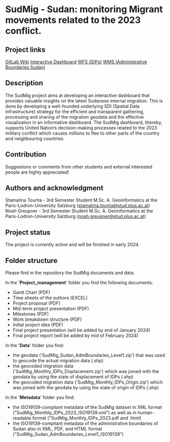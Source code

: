 # SudMig - **Sud**an: monitoring **Mig**rant movements related to the 2023 conflict.

## Project links 
[GitLab Wiki](https://git.sbg.ac.at/s1095729/sdi_sudan_migration/-/wikis/Home)
[Interactive Dashboard](https://geoportal22s.zgis.at/portal/apps/insights/index.html#/edit/94ecaf65cf844b3b8994069b97a63b90)
[WFS (IDPs)](https://zgis216.geo.sbg.ac.at/server/services/SudMig_Monthly_IDPs/MapServer/WFSServer)
[WMS (Administrative Boundaries Sudan)](https://zgis216.geo.sbg.ac.at/server/services/SudMig_Sudan_States_AdminLevel1/MapServer/WMSServer)

## Description
The SudMig project aims at developing an interactive dashboard that provides valuable insights on the latest Sudanese internal migration. This is done by developing a well-founded underlying SDI (Spatial Data Infrastructure) strategy for the efficient and transparent gathering, processing and sharing of the migration geodata and the effective visualization in an informative dashboard. The SudMig dashboard, thereby, supports United Nation’s decision-making processes related to the 2023 military conflict which causes millions to flee to other parts of the country and neighbouring countries.     

## Contribution
Suggestions or comments from other students and external interested people are highly appreciated! 

## Authors and acknowledgment
Stamatina Tounta - 3rd Semester Student M.Sc. A. Geoinformatics at the Paris-Lodron-University Salzburg (stamatina.tounta@stud.plus.ac.at) <br>
Noah Greupner - 3rd Semester Student M.Sc. A. Geoinformatics at the Paris-Lodron-University Salzburg (noah.greupner@stud.plus.ac.at) 

## Project status
The project is currently active and will be finished in early 2024. 

## Folder structure
Please find in the repository the SudMig documents and data.

In the '**Project_management**' folder you find the following documents:
- Gantt Chart (PDF)
- Time sheets of the authors (EXCEL)
- Project proposal (PDF)
- Mid-term project presentation (PDF)
- Milestones (PDF)
- Work breakdown structure (PDF)
- Initial project idea (PDF)
- Final project presentation (will be added by end of January 2024)
- Final project report (will be added by mid of February 2024)

In the '**Data**' folder you find:
- the geodata ('SudMig_Sudan_AdmBoundaries_Level1.zip') that was used to geocode the actual migration data (.shp) <br>
- the geocoded migration data ('SudMig_Monthly_IDPs_Displacement.zip') which was joined with the geodata by using the state of displacement of IDPs (.shp) <br>
- the geocoded migration data ('SudMig_Monthly_IDPs_Origin.zip') which was joined with the geodata by using the state of origin of IDPs (.shp) <br>

In the '**Metadata**' folder you find:
- the ISO19139-compliant metadata of the SudMig dataset in XML format ("SudMig_Monthly_IDPs_2023_ISO19139.xml") as well as in human-readable format ("SudMig_Monthly_IDPs_2023.pdf and .html)
- the ISO19139-compliant metadata of the administrative boundaries of Sudan also in XML, PDF, and HTML format ("SudMig_Sudan_AdmBoundaries_Level1_ISO19139")    
